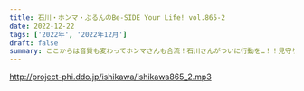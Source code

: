 ```yaml
---
title: 石川・ホンマ・ぶるんのBe-SIDE Your Life! vol.865-2
date: 2022-12-22
tags: ['2022年', '2022年12月']
draft: false
summary: ここからは音質も変わってホンマさんも合流！石川さんがついに行動を…！！見守りましょう、、、
---
```


http://project-phi.ddo.jp/ishikawa/ishikawa865_2.mp3
